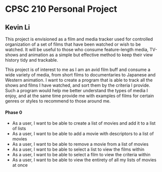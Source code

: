 # CPSC 210 Personal Project

## Kevin Li

This project is envisioned as a film and media tracker used for 
controlled organization of a set of films that have been watched or wish to be watched. It will be useful to those who
consume feature-length
media, TV-shows and animation as a simple but effective method to keep their view history tidy and trackable.

This project is of interest to me as I am an avid film buff and consume a wide variety of media, 
from short films to documentaries to Japanese and Western animation. I want to create a program
that is able to track all the shows and films I have watched, and sort them by the criteria I provide. Such a
program would help me better understand the types of media I enjoy, and at the same time provide me with examples
of films for certain genres or styles to recommend to those around me.

#### Phase 0
- As a user, I want to be able to create a list of movies and add it to a list of lists
- As a user, I want to be able to add a movie with descriptors to a list of movies
- As a user, I want to be able to remove a movie from a list of movies
- As a user, I want to be able to select a list to view the films within
- As a user, I want to be able to select a film to view the criteria within
- As a user, I want to be able to view the entirety of all my lists of movies at once